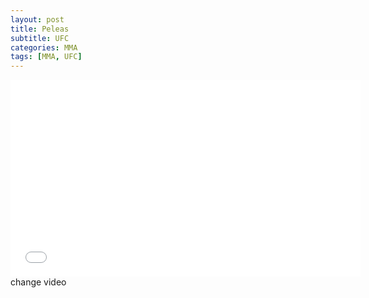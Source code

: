 ```yaml
---
layout: post
title: Peleas 
subtitle: UFC 
categories: MMA
tags: [MMA, UFC]
---
```

 
<iframe id="ytplayer" width="560" height="315" src="//www.youtube.com/embed/cA-T-HLdv7g" frameborder="0" allowfullscreen></iframe>
<div id="change">change video</div>
<script>
$('#change').on('click',function(){
  $('#ytplayer').attr('src','https://www.youtube.com/watch?v=xnnf-gU2DKk');
  });
</script>
